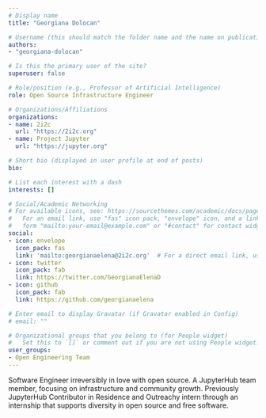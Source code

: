 ```yaml
---
# Display name
title: "Georgiana Dolocan"

# Username (this should match the folder name and the name on publications)
authors:
- "georgiana-dolocan"

# Is this the primary user of the site?
superuser: false

# Role/position (e.g., Professor of Artificial Intelligence)
role: Open Source Infrastructure Engineer

# Organizations/Affiliations
organizations:
- name: 2i2c
  url: "https://2i2c.org"
- name: Project Jupyter
  url: "https://jupyter.org"

# Short bio (displayed in user profile at end of posts)
bio:

# List each interest with a dash
interests: []

# Social/Academic Networking
# For available icons, see: https://sourcethemes.com/academic/docs/page-builder/#icons
#   For an email link, use "fas" icon pack, "envelope" icon, and a link in the
#   form "mailto:your-email@example.com" or "#contact" for contact widget.
social:
- icon: envelope
  icon_pack: fas
  link: 'mailto:georgianaelena@2i2c.org'  # For a direct email link, use "mailto:test@example.org".
- icon: twitter
  icon_pack: fab
  link: https://twitter.com/GeorgianaElenaD
- icon: github
  icon_pack: fab
  link: https://github.com/georgianaelena

# Enter email to display Gravatar (if Gravatar enabled in Config)
# email: ""

# Organizational groups that you belong to (for People widget)
#   Set this to `[]` or comment out if you are not using People widget.
user_groups:
- Open Engineering Team
---
```


Software Engineer irreversibly in love with open source. A JupyterHub team member, focusing on infrastructure and community growth. Previously JupyterHub Contributor in Residence and Outreachy intern through an internship that supports diversity in open source and free software.
